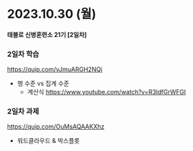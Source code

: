 # 2023.10.30 (월)

#### 태블로 신병훈련소 21기 [2일차]



### 2일차 학습

https://quip.com/vJmuARGH2NQj

- 행 수준 vs 집계 수준
  - 계산식 https://www.youtube.com/watch?v=R3ldfGrWFGI




### 2일차 과제

https://quip.com/OuMsAQAAKXhz

- 워드클라우드 & 박스플롯
